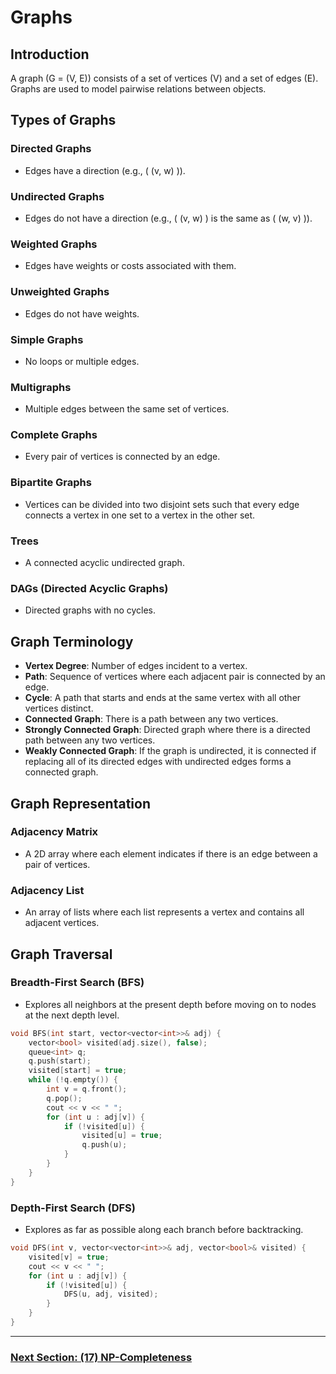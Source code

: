 # Graphs

## Introduction
A graph \(G = (V, E)\) consists of a set of vertices \(V\) and a set of edges \(E\). Graphs are used to model pairwise relations between objects.

## Types of Graphs
### Directed Graphs
- Edges have a direction (e.g., \( (v, w) \)).
### Undirected Graphs
- Edges do not have a direction (e.g., \( (v, w) \) is the same as \( (w, v) \)).
### Weighted Graphs
- Edges have weights or costs associated with them.
### Unweighted Graphs
- Edges do not have weights.
### Simple Graphs
- No loops or multiple edges.
### Multigraphs
- Multiple edges between the same set of vertices.
### Complete Graphs
- Every pair of vertices is connected by an edge.
### Bipartite Graphs
- Vertices can be divided into two disjoint sets such that every edge connects a vertex in one set to a vertex in the other set.
### Trees
- A connected acyclic undirected graph.
### DAGs (Directed Acyclic Graphs)
- Directed graphs with no cycles.

## Graph Terminology
- **Vertex Degree**: Number of edges incident to a vertex.
- **Path**: Sequence of vertices where each adjacent pair is connected by an edge.
- **Cycle**: A path that starts and ends at the same vertex with all other vertices distinct.
- **Connected Graph**: There is a path between any two vertices.
- **Strongly Connected Graph**: Directed graph where there is a directed path between any two vertices.
- **Weakly Connected Graph**: If the graph is undirected, it is connected if replacing all of its directed edges with undirected edges forms a connected graph.

## Graph Representation
### Adjacency Matrix
- A 2D array where each element indicates if there is an edge between a pair of vertices.
### Adjacency List
- An array of lists where each list represents a vertex and contains all adjacent vertices.

## Graph Traversal
### Breadth-First Search (BFS)
- Explores all neighbors at the present depth before moving on to nodes at the next depth level.
```cpp
void BFS(int start, vector<vector<int>>& adj) {
    vector<bool> visited(adj.size(), false);
    queue<int> q;
    q.push(start);
    visited[start] = true;
    while (!q.empty()) {
        int v = q.front();
        q.pop();
        cout << v << " ";
        for (int u : adj[v]) {
            if (!visited[u]) {
                visited[u] = true;
                q.push(u);
            }
        }
    }
}
```
### Depth-First Search (DFS)
- Explores as far as possible along each branch before backtracking.
```cpp
void DFS(int v, vector<vector<int>>& adj, vector<bool>& visited) {
    visited[v] = true;
    cout << v << " ";
    for (int u : adj[v]) {
        if (!visited[u]) {
            DFS(u, adj, visited);
        }
    }
}
```










---

### [Next Section: (17) NP-Completeness](https://github.com/MarkShinozaki/CPTS223-AdvancedDataStructuresInCpp/tree/Lecture-Slides/(17)%20NP-Completeness)
